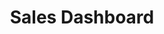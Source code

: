 ---
layout: report
title: Sales Dashboard
description: A dashboard showing sales performance.
slug: supermarket-prices-greece
lang: "en"
permalink: /en/reports/supermarket-prices-greece/
---